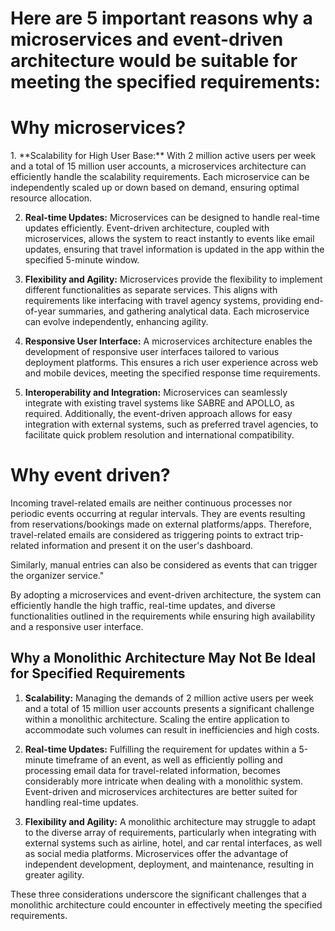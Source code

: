 # Here are 5 important reasons why a microservices and event-driven architecture would be suitable for meeting the specified requirements:
<h1>Why microservices?</h1>
1. **Scalability for High User Base:** With 2 million active users per week and a total of 15 million user accounts, a microservices architecture can efficiently handle the scalability requirements. Each microservice can be independently scaled up or down based on demand, ensuring optimal resource allocation.

2. **Real-time Updates:** Microservices can be designed to handle real-time updates efficiently. Event-driven architecture, coupled with microservices, allows the system to react instantly to events like email updates, ensuring that travel information is updated in the app within the specified 5-minute window.

3. **Flexibility and Agility:** Microservices provide the flexibility to implement different functionalities as separate services. This aligns with requirements like interfacing with travel agency systems, providing end-of-year summaries, and gathering analytical data. Each microservice can evolve independently, enhancing agility.

4. **Responsive User Interface:** A microservices architecture enables the development of responsive user interfaces tailored to various deployment platforms. This ensures a rich user experience across web and mobile devices, meeting the specified response time requirements.

5. **Interoperability and Integration:** Microservices can seamlessly integrate with existing travel systems like SABRE and APOLLO, as required. Additionally, the event-driven approach allows for easy integration with external systems, such as preferred travel agencies, to facilitate quick problem resolution and international compatibility.

<h1>Why event driven?</h1>
Incoming travel-related emails are neither continuous processes nor periodic events occurring at regular intervals. They are events resulting from reservations/bookings made on external platforms/apps. Therefore, travel-related emails are considered as triggering points to extract trip-related information and present it on the user's dashboard.

Similarly, manual entries can also be considered as events that can trigger the organizer service."

By adopting a microservices and event-driven architecture, the system can efficiently handle the high traffic, real-time updates, and diverse functionalities outlined in the requirements while ensuring high availability and a responsive user interface.

## Why a Monolithic Architecture May Not Be Ideal for Specified Requirements

1. **Scalability:** Managing the demands of 2 million active users per week and a total of 15 million user accounts presents a significant challenge within a monolithic architecture. Scaling the entire application to accommodate such volumes can result in inefficiencies and high costs.

2. **Real-time Updates:** Fulfilling the requirement for updates within a 5-minute timeframe of an event, as well as efficiently polling and processing email data for travel-related information, becomes considerably more intricate when dealing with a monolithic system. Event-driven and microservices architectures are better suited for handling real-time updates.

3. **Flexibility and Agility:** A monolithic architecture may struggle to adapt to the diverse array of requirements, particularly when integrating with external systems such as airline, hotel, and car rental interfaces, as well as social media platforms. Microservices offer the advantage of independent development, deployment, and maintenance, resulting in greater agility.

These three considerations underscore the significant challenges that a monolithic architecture could encounter in effectively meeting the specified requirements.

